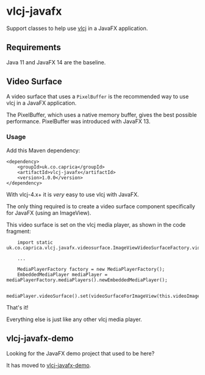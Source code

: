 # vlcj-javafx

Support classes to help use [vlcj](https://github.com/caprica/vlcj) in a JavaFX application.

## Requirements

Java 11 and JavaFX 14 are the baseline.

## Video Surface

A video surface that uses a `PixelBuffer` is the recommended way to use vlcj in a JavaFX application.

The PixelBuffer, which uses a native memory buffer, gives the best possible performance. PixelBuffer was introduced with
JavaFX 13.

### Usage

Add this Maven dependency:

```
<dependency>
    <groupId>uk.co.caprica</groupId>
    <artifactId>vlcj-javafx</artifactId>
    <version>1.0.0</version>
</dependency>
```

With vlcj-4.x+ it is _very_ easy to use vlcj with JavaFX.

The only thing required is to create a video surface component specifically for JavaFX (using an ImageView).

This video surface is set on the vlcj media player, as shown in the code fragment:

```
    import static uk.co.caprica.vlcj.javafx.videosurface.ImageViewVideoSurfaceFactory.videoSurfaceForImageView;

    ...

    MediaPlayerFactory factory = new MediaPlayerFactory();
    EmbeddedMediaPlayer mediaPlayer = mediaPlayerFactory.mediaPlayers().newEmbeddedMediaPlayer();

    mediaPlayer.videoSurface().set(videoSurfaceForImageView(this.videoImageView));
```

That's it!

Everything else is just like any other vlcj media player.

## vlcj-javafx-demo

Looking for the JavaFX demo project that used to be here?

It has moved to [vlcj-javafx-demo](https://github.com/caprica/vlcj-javafx-demo).
